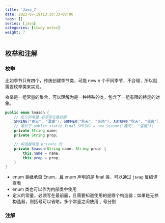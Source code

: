 ```yaml
---
title: 'Java_7'
date: 2023-07-19T13:30:33+08:00
tags: []
series: [java]
categories: [study notes]
weight: 7
---
```


## 枚举和注解

### 枚举

比如季节只有四个，传统创建季节类，可能 new n 个不同季节，不合理，所以就需要枚举类来实现。

枚举是一组常量的集合，可以理解为是一种特殊的类，包含了一组有限的特定的对象。

```java
public enum Season {
    // 定义的常量 必须写在最前面
    SPRING("春天", "温暖"), SUMMER("秋天", "炎热"), AUTUMN("秋天", "凉爽"), WINTER("冬天", "寒冷");
    // 等价于 public static final SPRING = new Season("春天", "温暖");
    private String name;
    private String prop;

    // 构造器得是 private 的
    private Season(String name, String prop) {
        this.name = name;
        this.prop = prop;
    }
}
```

- enum 类继承自 Enum，且 enum 声明的是 final 类，可以通过 `javap` 反编译查看
- enum 类也可以作为内部类中使用
- 定义的常量，必须写在最前面，且需要知道使用的是哪个构造器；如果是无参构造器，则括号可以省略，多个常量之间使用 `,` 号分割

### 注解
